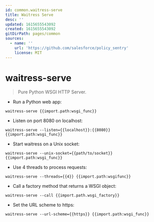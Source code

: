 ```yaml
---
id: common.waitress-serve
title: Waitress Serve
desc: ''
updated: 1615655543092
created: 1615655543092
gitDirPath: pages/common
sources:
  - name: ''
    url: 'https://github.com/salesforce/policy_sentry'
    license: MIT
---
```

# waitress-serve

> Pure Python WSGI HTTP Server.

- Run a Python web app:

`waitress-serve {{import.path:wsgi_func}}`

- Listen on port 8080 on localhost:

`waitress-serve --listen={{localhost}}:{{8080}} {{import.path:wsgi_func}}`

- Start waitress on a Unix socket:

`waitress-serve --unix-socket={{path/to/socket}} {{import.path:wsgi_func}}`

- Use 4 threads to process requests:

`waitress-serve --threads={{4}} {{import.path:wsgifunc}}`

- Call a factory method that returns a WSGI object:

`waitress-serve --call {{import.path.wsgi_factory}}`

- Set the URL scheme to https&#x3A;

`waitress-serve --url-scheme={{https}} {{import.path:wsgi_func}}`

